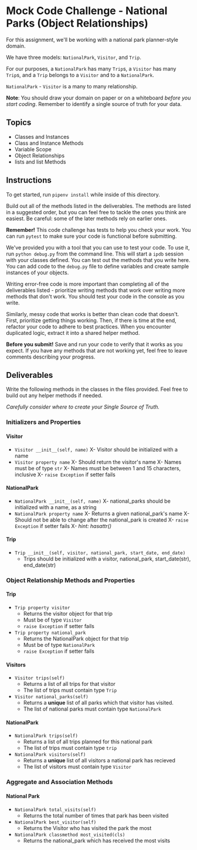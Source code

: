 # Mock Code Challenge - National Parks (Object Relationships)

For this assignment, we'll be working with a national park planner-style domain.

We have three models: `NationalPark`, `Visitor`, and `Trip`.

For our purposes, a `NationalPark` has many `Trip`s, a `Visitor` has many
`Trip`s, and a `Trip` belongs to a `Visitor` and to a `NationalPark`.

`NationalPark` - `Visitor` is a many to many relationship.

**Note**: You should draw your domain on paper or on a whiteboard _before you
start coding_. Remember to identify a single source of truth for your data.

## Topics

- Classes and Instances
- Class and Instance Methods
- Variable Scope
- Object Relationships
- lists and list Methods

## Instructions

To get started, run `pipenv install` while inside of this directory.

Build out all of the methods listed in the deliverables. The methods are listed
in a suggested order, but you can feel free to tackle the ones you think are
easiest. Be careful: some of the later methods rely on earlier ones.

**Remember!** This code challenge has tests to help you check your work. You
can run `pytest` to make sure your code is functional before submitting.

We've provided you with a tool that you can use to test your code. To use it,
run `python debug.py` from the command line. This will start a `ipdb` session
with your classes defined. You can test out the methods that you write here. You
can add code to the `debug.py` file to define variables and create sample
instances of your objects.

Writing error-free code is more important than completing all of the
deliverables listed - prioritize writing methods that work over writing more
methods that don't work. You should test your code in the console as you write.

Similarly, messy code that works is better than clean code that doesn't. First,
prioritize getting things working. Then, if there is time at the end, refactor
your code to adhere to best practices. When you encounter duplicated logic,
extract it into a shared helper method.

**Before you submit!** Save and run your code to verify that it works as you
expect. If you have any methods that are not working yet, feel free to leave
comments describing your progress.

## Deliverables

Write the following methods in the classes in the files provided. Feel free to
build out any helper methods if needed.

_Carefully consider where to create your Single Source of Truth._

### Initializers and Properties

#### Visitor

- `Visitor __init__(self, name)`
X- Visitor should be initialized with a name
- `Visitor property name`
X- Should return the visitor's name
X- Names must be of type `str`
X- Names must be between 1 and 15 characters, inclusive
X- `raise Exception` if setter fails

#### NationalPark

- `NationalPark __init__(self, name)`
X- national_parks should be initialized with a name, as a string
- `NationalPark property name`
X- Returns a given national_park's name
X- Should not be able to change after the national_park is created
X- `raise Exception` if setter fails
X- _hint: hasattr()_

#### Trip

- `Trip __init__(self, visitor, national_park, start_date, end_date)`
  - Trips should be initialized with a visitor, national_park, start_date(str), end_date(str)

### Object Relationship Methods and Properties

#### Trip

- `Trip property visitor`
  - Returns the visitor object for that trip
  - Must be of type `Visitor`
  - `raise Exception` if setter fails
- `Trip property national_park`
  - Returns the NationalPark object for that trip
  - Must be of type `NationalPark`
  - `raise Exception` if setter fails

#### Visitors

- `Visitor trips(self)`
  - Returns a list of all trips for that visitor
  - The list of trips must contain type `Trip`
- `Visitor national_parks(self)`
  - Returns a **unique** list of all parks which that visitor has visited.
  - The list of national parks must contain type `NationalPark` 

#### NationalPark

- `NationalPark trips(self)`
  - Returns a list of all trips planned for this national park
  - The list of trips must contain type `trip`
- `NationalPark visitors(self)`
  - Returns a **unique** list of all visitors a national park has recieved
  - The list of visitors must contain type `Visitor`

### Aggregate and Association Methods

#### National Park

- `NationalPark total_visits(self)`
  - Returns the total number of times that park has been visited
- `NationalPark best_visitor(self)`
  - Returns the Visitor who has visited the park the most
- `NationalPark classmethod most_visited(cls)`
  - Returns the national_park which has received the most visits